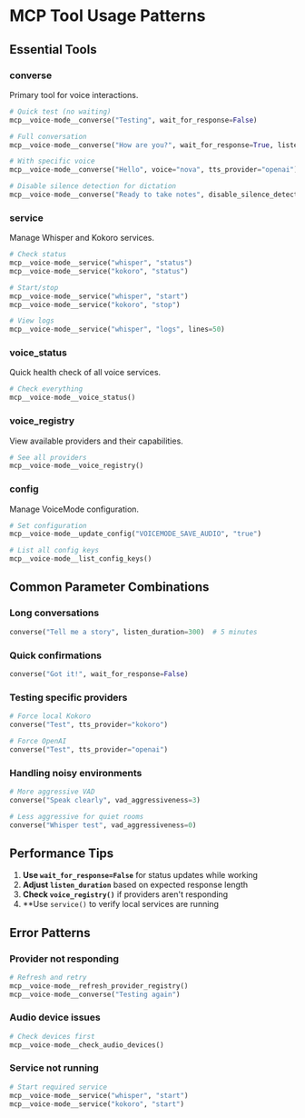 # MCP Tool Usage Patterns

## Essential Tools

### converse
Primary tool for voice interactions.

```python
# Quick test (no waiting)
mcp__voice-mode__converse("Testing", wait_for_response=False)

# Full conversation
mcp__voice-mode__converse("How are you?", wait_for_response=True, listen_duration=120)

# With specific voice
mcp__voice-mode__converse("Hello", voice="nova", tts_provider="openai")

# Disable silence detection for dictation
mcp__voice-mode__converse("Ready to take notes", disable_silence_detection=True)
```

### service
Manage Whisper and Kokoro services.

```python
# Check status
mcp__voice-mode__service("whisper", "status")
mcp__voice-mode__service("kokoro", "status")

# Start/stop
mcp__voice-mode__service("whisper", "start")
mcp__voice-mode__service("kokoro", "stop")

# View logs
mcp__voice-mode__service("whisper", "logs", lines=50)
```

### voice_status
Quick health check of all voice services.

```python
# Check everything
mcp__voice-mode__voice_status()
```

### voice_registry
View available providers and their capabilities.

```python
# See all providers
mcp__voice-mode__voice_registry()
```

### config
Manage VoiceMode configuration.

```python
# Set configuration
mcp__voice-mode__update_config("VOICEMODE_SAVE_AUDIO", "true")

# List all config keys
mcp__voice-mode__list_config_keys()
```

## Common Parameter Combinations

### Long conversations
```python
converse("Tell me a story", listen_duration=300)  # 5 minutes
```

### Quick confirmations
```python
converse("Got it!", wait_for_response=False)
```

### Testing specific providers
```python
# Force local Kokoro
converse("Test", tts_provider="kokoro")

# Force OpenAI
converse("Test", tts_provider="openai")
```

### Handling noisy environments
```python
# More aggressive VAD
converse("Speak clearly", vad_aggressiveness=3)

# Less aggressive for quiet rooms
converse("Whisper test", vad_aggressiveness=0)
```

## Performance Tips

1. **Use `wait_for_response=False`** for status updates while working
2. **Adjust `listen_duration`** based on expected response length
3. **Check `voice_registry()`** if providers aren't responding
4. **Use `service()` to verify local services are running

## Error Patterns

### Provider not responding
```python
# Refresh and retry
mcp__voice-mode__refresh_provider_registry()
mcp__voice-mode__converse("Testing again")
```

### Audio device issues
```python
# Check devices first
mcp__voice-mode__check_audio_devices()
```

### Service not running
```python
# Start required service
mcp__voice-mode__service("whisper", "start")
mcp__voice-mode__service("kokoro", "start")
```